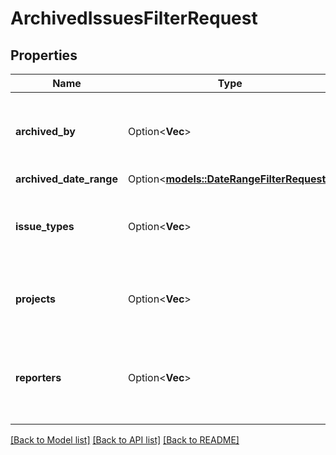 # ArchivedIssuesFilterRequest

## Properties

Name | Type | Description | Notes
------------ | ------------- | ------------- | -------------
**archived_by** | Option<**Vec<String>**> | List archived issues archived by a specified account ID. | [optional]
**archived_date_range** | Option<[**models::DateRangeFilterRequest**](DateRangeFilterRequest.md)> |  | [optional]
**issue_types** | Option<**Vec<String>**> | List archived issues with a specified issue type ID. | [optional]
**projects** | Option<**Vec<String>**> | List archived issues with a specified project key. | [optional]
**reporters** | Option<**Vec<String>**> | List archived issues where the reporter is a specified account ID. | [optional]

[[Back to Model list]](../README.md#documentation-for-models) [[Back to API list]](../README.md#documentation-for-api-endpoints) [[Back to README]](../README.md)


